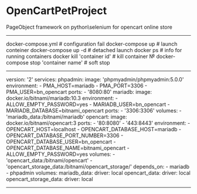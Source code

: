 # OpenCartPetProject
PageObject framework on python\selenium for opencart online store

__________________________________________________________________________________________________________________
docker-compose.yml                     # configuration fail
docker-compose up                      # launch conteiner
docker-compose up -d                   # detached launch
docker ps                              # info for running containers
docker kill 'container id'             # kill container №
docker-compose stop 'container name'   # soft stop
__________________________________________________________________________________________________________________
version: '2'
services:
  phpadmin:
    image: 'phpmyadmin/phpmyadmin:5.0.0'
    environment:
      - PMA_HOST=mariadb
      - PMA_PORT=3306
      - PMA_USER=bn_opencart
    ports:
      - '8080:80'
  mariadb:
    image: docker.io/bitnami/mariadb:10.3
    environment:
      - ALLOW_EMPTY_PASSWORD=yes
      - MARIADB_USER=bn_opencart
      - MARIADB_DATABASE=bitnami_opencart
    ports:
      - '3306:3306'
    volumes:
      - 'mariadb_data:/bitnami/mariadb'
  opencart:
    image: docker.io/bitnami/opencart:3
    ports:
      - '80:8080'
      - '443:8443'
    environment:
      - OPENCART_HOST=localhost
      - OPENCART_DATABASE_HOST=mariadb
      - OPENCART_DATABASE_PORT_NUMBER=3306
      - OPENCART_DATABASE_USER=bn_opencart
      - OPENCART_DATABASE_NAME=bitnami_opencart
      - ALLOW_EMPTY_PASSWORD=yes
    volumes:
      - 'opencart_data:/bitnami/opencart'
      - 'opencart_storage_data:/bitnami/opencart_storage/'
    depends_on:
      - mariadb
      - phpadmin
volumes:
  mariadb_data:
    driver: local
  opencart_data:
    driver: local
  opencart_storage_data:
    driver: local
 ______________________________________________________________________________________________________________________
